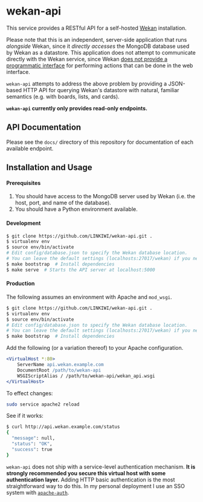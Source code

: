 # wekan-api

This service provides a RESTful API for a self-hosted [Wekan](https://wekan.io/) installation.

Please note that this is an independent, server-side application that runs *alongside* Wekan, since it *directly accesses* the MongoDB database used by Wekan as a datastore. This application does not attempt to communicate directly with the Wekan service, since Wekan [does not provide a programmatic interface](https://github.com/wekan/wekan/issues/166) for performing actions that can be done in the web interface.

`wekan-api` attempts to address the above problem by providing a JSON-based HTTP API for querying Wekan's datastore with natural, familiar semantics (e.g. with boards, lists, and cards).

**`wekan-api` currently only provides read-only endpoints.**

## API Documentation

Please see the `docs/` directory of this repository for documentation of each available endpoint.

## Installation and Usage

#### Prerequisites

1. You should have access to the MongoDB server used by Wekan (i.e. the host, port, and name of the database).
2. You should have a Python environment available.

#### Development

```bash
$ git clone https://github.com/LINKIWI/wekan-api.git .
$ virtualenv env
$ source env/bin/activate
# Edit config/database.json to specify the Wekan database location.
# You can leave the default settings (localhosts:27017/wekan) if you never set a custom one.
$ make bootstrap  # Install dependencies
$ make serve  # Starts the API server at localhost:5000
```

#### Production

The following assumes an environment with Apache and `mod_wsgi`.

```bash
$ git clone https://github.com/LINKIWI/wekan-api.git .
$ virtualenv env
$ source env/bin/activate
# Edit config/database.json to specify the Wekan database location.
# You can leave the default settings (localhosts:27017/wekan) if you never set a custom one.
$ make bootstrap  # Install dependencies
```

Add the following (or a variation thereof) to your Apache configuration.

```apache
<VirtualHost *:80>
    ServerName api.wekan.example.com
    DocumentRoot /path/to/wekan-api
    WSGIScriptAlias / /path/to/wekan-api/wekan_api.wsgi
</VirtualHost>
```

To effect changes:

```bash
sudo service apache2 reload
```

See if it works:

```bash
$ curl http://api.wekan.example.com/status
{
  "message": null,
  "status": "OK",
  "success": true
}
```

`wekan-api` does not ship with a service-level authentication mechanism. **It is strongly recommended you secure this virtual host with some authentication layer.** Adding HTTP basic authentication is the most straightforward way to do this. In my personal deployment I use an SSO system with [`apache-auth`](https://github.com/LINKIWI/apache-auth).
